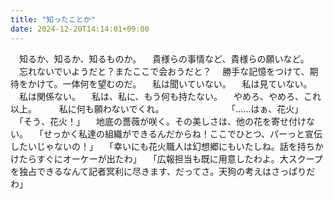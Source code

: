 ```yaml
---
title: "知ったことか"
date: 2024-12-20T14:14:01+09:00
---
```

　知るか、知るか、知るものか。
　貴様らの事情など、貴様らの願いなど。
　忘れないでいようだと？またここで会おうだと？
　勝手な記憶をつけて、期待をかけて。一体何を望むのだ。
　私は聞いていない。
　私は見ていない。
　私は関係ない。
　私は、私に、もう何も持たない。
　やめろ、やめろ、これ以上。
　
　私に何も願わないでくれ。
　
　
　
　
　
　「……はぁ、花火」
　「そう、花火！」
　地底の薔薇が咲く。その美しさは、他の花を寄せ付けない。
　「せっかく私達の組織ができるんだからね！ここでひとつ、パーっと宣伝したいじゃないの！」
　「幸いにも花火職人は幻想郷にもいたしね。話を持ちかけたらすぐにオーケーが出たわ」
　「広報担当も既に用意したわよ。大スクープを独占できるなんて記者冥利に尽きます、だってさ。天狗の考えはさっぱりだわ」
　
　
